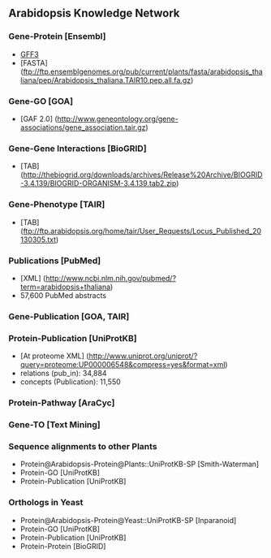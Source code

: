 ## Arabidopsis Knowledge Network

### Gene-Protein [Ensembl]
  - [GFF3](ftp://ftp.ensemblgenomes.org/pub/current/plants/gff3/arabidopsis_thaliana/Arabidopsis_thaliana.TAIR10.32.gff3.gz)
  - [FASTA] (ftp://ftp.ensemblgenomes.org/pub/current/plants/fasta/arabidopsis_thaliana/pep/Arabidopsis_thaliana.TAIR10.pep.all.fa.gz)

### Gene-GO [GOA]
  - [GAF 2.0] (http://www.geneontology.org/gene-associations/gene_association.tair.gz)

### Gene-Gene Interactions [BioGRID]
  - [TAB] (http://thebiogrid.org/downloads/archives/Release%20Archive/BIOGRID-3.4.139/BIOGRID-ORGANISM-3.4.139.tab2.zip)

### Gene-Phenotype [TAIR]
  - [TAB] (ftp://ftp.arabidopsis.org/home/tair/User_Requests/Locus_Published_20130305.txt)

### Publications [PubMed]
  - [XML] (http://www.ncbi.nlm.nih.gov/pubmed/?term=arabidopsis+thaliana)
  - 57,600 PubMed abstracts

### Gene-Publication [GOA, TAIR]


### Protein-Publication [UniProtKB]
  - [At proteome XML] (http://www.uniprot.org/uniprot/?query=proteome:UP000006548&compress=yes&format=xml)
  - relations (pub_in): 34,884
  - concepts (Publication): 11,550

### Protein-Pathway [AraCyc]

### Gene-TO [Text Mining]

### Sequence alignments to other Plants
  - Protein@Arabidopsis-Protein@Plants::UniProtKB-SP [Smith-Waterman]
  - Protein-GO [UniProtKB]
  - Protein-Publication [UniProtKB]

### Orthologs in Yeast
  - Protein@Arabidopsis-Protein@Yeast::UniProtKB-SP [Inparanoid]
  - Protein-GO [UniProtKB]
  - Protein-Publication [UniProtKB]
  - Protein-Protein [BioGRID]


